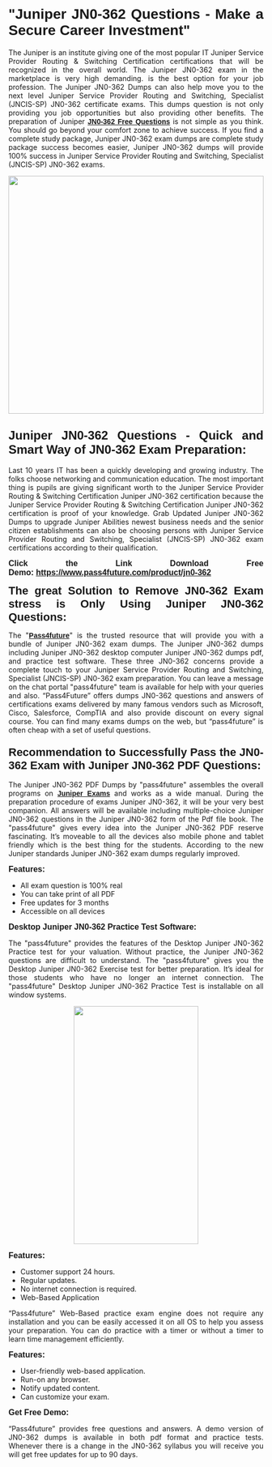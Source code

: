 
<h1 style="text-align: justify;"><span style="font-family:Tahoma,Geneva,sans-serif;"><strong>"Juniper JN0-362 Questions - Make a Secure Career Investment"</strong></span></h1>

<p style="text-align: justify;">The Juniper is an institute giving one of the most popular IT Juniper Service Provider Routing & Switching Certification certifications that will be recognized in the overall world. The Juniper JN0-362 exam in the marketplace is very high demanding. is the best option for your job profession. The Juniper JN0-362 Dumps can also help move you to the next level Juniper Service Provider Routing and Switching, Specialist (JNCIS-SP) JN0-362 certificate exams. This dumps question is not only providing you job opportunities but also providing other benefits. The preparation of Juniper <span style="font-family:Tahoma,Geneva,sans-serif;"><strong><a href="https://www.pass4future.com/questions/juniper/jn0-362">JN0-362 Free Questions</a></strong></span> is not simple as you think. You should go beyond your comfort zone to achieve success. If you find a complete study package, Juniper JN0-362 exam dumps are complete study package success becomes easier, Juniper JN0-362 dumps will provide 100% success in Juniper Service Provider Routing and Switching, Specialist (JNCIS-SP) JN0-362 exams.</p>

<p style="text-align: justify;"><a href="https://www.pass4future.com/product/jn0-362"><img alt="" src="https://lh3.googleusercontent.com/pw/AM-JKLVhEO4I138wJzOepD3laGU-R1M7eT-OTYdow6pCESip26lSeaxxzS9BVWUKuzj1e3L_MoxCfVgBEvV8ODwl1LGzlZbt6HJm3NXXplPwnYiBfuYM_eQCcVVRMaAwHdsl3AhHOZS-up7mzwmd4i4EpEGq=w1112-h625-no?authuser=0" style="width: 100%; height: 470px;" /></a></p>

<h2 style="text-align: justify;"><span style="font-size:24px;"><strong><span style="font-family:Tahoma,Geneva,sans-serif;">Juniper JN0-362 Questions - Quick and Smart Way of JN0-362 Exam Preparation:</span></strong></span></h2>

<p style="text-align: justify;">Last 10 years IT has been a quickly developing and growing industry. The folks choose networking and communication education. The most important thing is pupils are giving significant worth to the Juniper Service Provider Routing & Switching Certification Juniper JN0-362 certification because the Juniper Service Provider Routing & Switching Certification Juniper JN0-362 certification is proof of your knowledge. Grab Updated Juniper JN0-362 Dumps to upgrade Juniper Abilities newest business needs and the senior citizen establishments can also be choosing persons with Juniper Service Provider Routing and Switching, Specialist (JNCIS-SP) JN0-362 exam certifications according to their qualification.</p>

<p style="text-align: justify;"><strong><span style="font-family:Lucida Sans Unicode,Lucida Grande,sans-serif;"><span style="font-size:16px;">Click the Link Download Free Demo: <a href="https://www.pass4future.com/product/jn0-362">https://www.pass4future.com/product/jn0-362</a></span></span></strong></p>

<p style="text-align: justify;"><strong><span style="font-size:22px;"><span style="font-family:Tahoma,Geneva,sans-serif;">The great Solution to Remove JN0-362 Exam stress is Only Using Juniper JN0-362 Questions:</span></span></strong></p>

<p style="text-align: justify;">The "<span style="font-family:Lucida Sans Unicode,Lucida Grande,sans-serif;"><a href="https://www.pass4future.com/"><strong>Pass4future</strong></a></span>" is the trusted resource that will provide you with a bundle of Juniper JN0-362 exam dumps. The Juniper JN0-362 dumps including Juniper JN0-362 desktop computer Juniper JN0-362 dumps pdf, and practice test software. These three JN0-362 concerns provide a complete touch to your Juniper Service Provider Routing and Switching, Specialist (JNCIS-SP) JN0-362 exam preparation. You can leave a message on the chat portal "pass4future" team is available for help with your queries and also. “Pass4Future” offers dumps JN0-362 questions and answers of certifications exams delivered by many famous vendors such as Microsoft, Cisco, Salesforce, CompTIA and also provide discount on every signal course. You can find many exams dumps on the web, but “pass4future” is often cheap with a set of useful questions.</p>

<h3 style="text-align: justify;"><span style="font-size:22px;"><strong><span style="font-family:Tahoma,Geneva,sans-serif;">Recommendation to Successfully Pass the JN0-362 Exam with Juniper JN0-362 PDF Questions:</span></strong></span></h3>

<p style="text-align: justify;">The Juniper JN0-362 PDF Dumps by "pass4future" assembles the overall programs on <span style="font-family:Lucida Sans Unicode,Lucida Grande,sans-serif;"><strong><a href="https://www.pass4future.com/juniper">Juniper Exams</a></strong></span> and works as a wide manual. During the preparation procedure of exams Juniper JN0-362, it will be your very best companion. All answers will be available including multiple-choice Juniper JN0-362 questions in the Juniper JN0-362 form of the Pdf file book. The "pass4future" gives every idea into the Juniper JN0-362 PDF reserve fascinating. It’s moveable to all the devices also mobile phone and tablet friendly which is the best thing for the students. According to the new Juniper standards Juniper JN0-362 exam dumps regularly improved.</p>

<p style="text-align: justify;"><span style="font-family:Lucida Sans Unicode,Lucida Grande,sans-serif;"><span style="font-size:16px;"><strong>Features:</strong></span></span></p>

<ul>
	<li style="text-align: justify;">All exam question is 100% real</li>
	<li style="text-align: justify;">You can take print of all PDF</li>
	<li style="text-align: justify;">Free updates for 3 months </li>
	<li style="text-align: justify;">Accessible on all devices</li>
</ul>

<p style="text-align: justify;"><span style="font-family:Tahoma,Geneva,sans-serif;"><span style="font-size:16px;"><strong>Desktop Juniper JN0-362 Practice Test Software:</strong></span></span></p>

<p style="text-align: justify;">The "pass4future" provides the features of the Desktop Juniper JN0-362 Practice test for your valuation. Without practice, the Juniper JN0-362 questions are difficult to understand. The "pass4future" gives you the Desktop Juniper JN0-362 Exercise test for better preparation. It’s ideal for those students who have no longer an internet connection. The "pass4future" Desktop Juniper JN0-362 Practice Test is installable on all window systems.</p>

<p style="text-align: center;"><a href="https://www.pass4future.com/product/jn0-362"><img alt="" src="https://lh3.googleusercontent.com/pw/AM-JKLV3yUm3jiqqIo1xIsj1VJ_UeysYexQY-pRYO0rIFl3vg11QZioN-gzffpw2AfKqFynWuvoXOreWrWS0swpr4xmOSWfwII2jvatteuqrfxiWGFBSHPiZUCoi33jqeymK5dmu-0enyX6tayRCAMHw05jv=s625-no?authuser=0" style="width: 70%; height: 470px;" /></a></p>

<p style="text-align: justify;"><span style="font-size:16px;"><span style="font-family:Lucida Sans Unicode,Lucida Grande,sans-serif;"><strong>Features:</strong></span></span></p>

<ul>
	<li style="text-align: justify;">Customer support 24 hours. </li>
	<li style="text-align: justify;">Regular updates. </li>
	<li style="text-align: justify;">No internet connection is required.</li>
	<li style="text-align: justify;">Web-Based Application</li>
</ul>

<p style="text-align: justify;">“Pass4future” Web-Based practice exam engine does not require any installation and you can be easily accessed it on all OS to help you assess your preparation. You can do practice with a timer or without a timer to learn time management efficiently.</p>

<p style="text-align: justify;"><strong><span style="font-size:16px;"><span style="font-family:Lucida Sans Unicode,Lucida Grande,sans-serif;">Features:</span></span></strong></p>

<ul>
	<li style="text-align: justify;">User-friendly web-based application.</li>
	<li style="text-align: justify;">Run-on any browser. </li>
	<li style="text-align: justify;">Notify updated content.</li>
	<li style="text-align: justify;">Can customize your exam.</li>
</ul>

<p style="text-align: justify;"><span style="font-size:16px;"><span style="font-family:Lucida Sans Unicode,Lucida Grande,sans-serif;"><strong>Get Free Demo:</strong></span></span></p>

<p style="text-align: justify;">“Pass4future” provides free questions and answers. A demo version of JN0-362 dumps is available in both pdf format and practice tests. Whenever there is a change in the JN0-362 syllabus you will receive you will get free updates for up to 90 days. </p>
